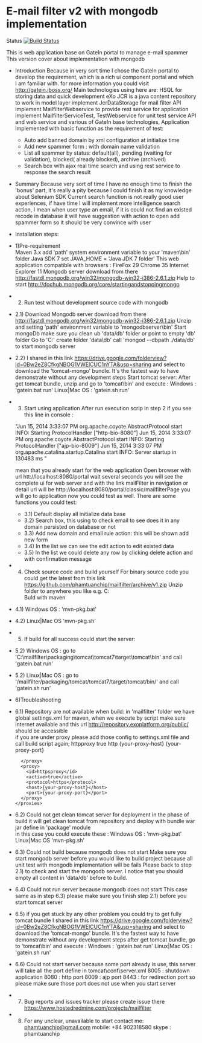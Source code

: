 E-mail filter v2 with mongodb implementation
==========
Status 
[![Build Status](https://travis-ci.org/phamtuanchip/mailfilter.png)](https://travis-ci.org/phamtuanchip/mailfilter)


This is web application base on GateIn portal to manage e-mail spammer
This version cover about implementation with mongodb
- Introduction 
	Because in very sort time I chose the GateIn portal to develop the requirement, 
	which is a rich ui component portal and which I am familiar with.
	for more information you could visit http://gatein.jboss.org/
	Main technologies using here are:
	HSQL for storing data and quick development
	eXo JCR is a java content repository to work in model layer
	implement JcrDataStorage for mail filter API 
	implement MailfilterWebservice to provide rest service for application
	implement MailfilterServiceTest, TestWebservice for unit test service API and web service 
	and various of GateIn base technologies,
	Application implemented with basic function as the requirement of test:
	- Auto add banned domain by xml configuration at initialize time 
	- Add new spammer form : with domain name validation 
	- List all spammer by status: default(all), pending (waiting for validation), blocked( already blocked), archive (archived)
	- Search box with ajax real time search and using rest service to response the search result

- Summary
  Because very sort of time I have no enough time to finish the 'bonus' part, it's really a pity because 
  I could finish it as my knowledge about Selenium SDK 
  Current search function is not really good user experiences, if have time I will implement more intelligence search action, 
  I mean when user type an email, if it is could not find an existed recode in database it will have suggestion with action to 
  open add spammer form so it should be very convince with user 
   
- Installation steps:

- 1)Pre-requirement  
	Maven 3.x add 'path' system environment variable to your 'maven\bin' folder
	Java SDK 7 set JAVA_HOME = 'Java JDK 7 folder'
	This web application compatible with browsers :
	FireFox 29
	Chrome  35
	Internet Explorer 11
	Mongodb server download from there http://fastdl.mongodb.org/win32/mongodb-win32-i386-2.6.1.zip
	Help to start http://dochub.mongodb.org/core/startingandstoppingmongo
	
- 2) Run test without development source code with mongodb

- 2.1) Download Mongodb server download from there http://fastdl.mongodb.org/win32/mongodb-win32-i386-2.6.1.zip 
	   Unzip and setting 'path' environment variable to 'mongodbserver\bin'
	   Start mongoDb make sure you clean ub 'data/db' folder or point to empty 'db' folder
       Go to 'C:\' create folder 'data\db' call 'mongod --dbpath ./data/db' to start mongodb server
- 2.2) I shared in this link https://drive.google.com/folderview?id=0Bw2eZ8CfkgNBOG1VWElCUC1nYTA&usp=sharing
	and select to download the 'tomcat-mongo' bundle. It's the fastest way to have demonstrate without any development steps 
	Start tomcat server: After get tomcat bundle, unzip and go to 'tomcat\bin' and execute :
	Windows : 'gatein.bat run'
	Linux|Mac OS : 'gatein.sh run'
	
- 3) Start using application 
	After run execution scrip in step 2 if you see this line in console :

	"Jun 15, 2014 3:33:07 PM org.apache.coyote.AbstractProtocol start
	INFO: Starting ProtocolHandler ["http-bio-8080"]
	Jun 15, 2014 3:33:07 PM org.apache.coyote.AbstractProtocol start
	INFO: Starting ProtocolHandler ["ajp-bio-8009"]
	Jun 15, 2014 3:33:07 PM org.apache.catalina.startup.Catalina start
	INFO: Server startup in 130483 ms "

	 mean that you already start for the web application
	Open browser with url htt://localhost:8080/portal wait several seconds 
	you will see the complete ui for web server and with the link mailFilter in navigation 
	or detail url will be http://localhost:8080/portal/classic/mailfilterPage
	you will go to application now you could test as well. There are some functions you could test:
	- 3.1) Default display all initialize data base 
	- 3.2) Search box, this using to check email to see does it in any domain persisted on database or not 
	- 3.3) Add new domain and email rule action: this will be shown add new form 
	- 3.4) In the list we can see the edit action to edit existed data
	- 3.5) In the list we could delete any row by clicking delete action and with confirmation message
		
	
	
- 4) Check source code and build yourself 
  For binary source code you could get the latest from this link https://github.com/phamtuanchip/mailfilter/archive/v1.zip
  Unzip folder to anywhere you like e.g. C:\
  Buld with maven 
- 4.1) Windows OS :  'mvn-pkg.bat' 
- 4.2) Linux|Mac OS  'mvn-pkg.sh' 
- 5) If build for all success could start the server:
- 5.2) Windows OS :
  go to 'C:\mailfilter\packaging\tomcat\tomcat7\target\tomcat\bin\' and call 'gatein.bat run'
- 5.2) Linux|Mac OS :
  go to '/mailfilter/packaging/tomcat/tomcat7/target/tomcat/bin/' and call 'gatein.sh run'
 
- 6)Troubleshooting 
- 6.1) Repository are not available when build:
	in 'mailfilter' folder we have global settings.xml for maven, when we execute by script make sure internet available
	 and this url http://repository.exoplatform.org/public/ should be accessible     
	if you are under proxy please add those config to settings.xml file and call build script again;
	  <proxies>
		<proxy>
		  <id>httpproxy</id>
		  <active>true</active>
		  <protocol>http</protocol>
		  <host>{your-proxy-host}</host>
		  <port>{your-proxy-port}</port>
		  
		</proxy>
		<proxy>
		  <id>httpsproxy</id>
		  <active>true</active>
		  <protocol>https</protocol>
		  <host>{your-proxy-host}</host>
		  <port>{your-proxy-port}</port>
		</proxy>
	  </proxies>
- 6.2) Could not get clean tomcat server for deployment 
	in the phase of build it will get clean tomcat from repository and deploy with bundle war jar define in 'package' module  
	in this case you could execute these :
	 Windows OS :  'mvn-pkg.bat' 
	 Linux|Mac OS  'mvn-pkg.sh' 

- 6.3) Could not build because mongodb does not start 
	   Make sure you start mongodb server before you would like to build project because all unit test with mongodb implementation will be fails
       Please back to step 2.1) to check and start the mongodb server. I notice that you should empty all content in 'data/db' before to build.	   
- 6.4) Could not run server because mongodb does not start
       This case same as in step 6.3) please make sure you finish step 2.1) before you start tomcat server 
- 6.5) if you get stuck by any other problem you could try to get fully tomcat bundle 
	I shared in this link https://drive.google.com/folderview?id=0Bw2eZ8CfkgNBOG1VWElCUC1nYTA&usp=sharing
	and select to download the 'tomcat-mongo' bundle. It's the fastest way to have demonstrate without any development steps 
	after get tomcat bundle, go to 'tomcat\bin' and execute :
	Windows : 'gatein.bat run'
	Linux|Mac OS : 'gatein.sh run'

- 6.6) Could not start server because some port already is use, 
	this server will take all the port define in tomcat\conf\server.xml 
	 8005 : shutdown application 
	 8080 : http port
	 8009 : ajp port
	 8443 : for redirection port
	 so please make sure those port does not use when you start server
	 
- 7) Bug reports and issues tracker please create issue there https://www.hostedredmine.com/projects/mailfilter

- 8) For any unclear, unavailable to start contact me:
	phamtuanchip@gmail.com
	mobile: +84 902318580
	skype : phamtuanchip
    
